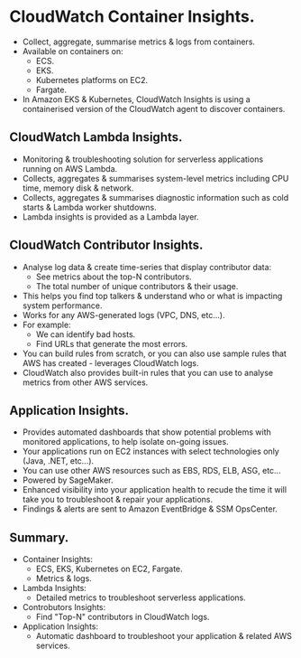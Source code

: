 # **CloudWatch Container Insights.**

* Collect, aggregate, summarise metrics & logs from containers.
* Available on containers on:
    * ECS.
    * EKS.
    * Kubernetes platforms on EC2.
    * Fargate.
* In Amazon EKS & Kubernetes, CloudWatch Insights is using a containerised version of the CloudWatch agent to discover containers.

## **CloudWatch Lambda Insights.**

* Monitoring & troubleshooting solution for serverless applications running on AWS Lambda.
* Collects, aggregates & summarises system-level metrics including CPU time, memory disk & network.
* Collects, aggregates & summarises diagnostic information such as cold starts & Lambda worker shutdowns.
* Lambda insights is provided as a Lambda layer.

## **CloudWatch Contributor Insights.**

* Analyse log data & create time-series that display contributor data:
    * See metrics about the top-N contributors.
    * The total number of unique contributors & their usage.
* This helps you find top talkers & understand who or what is impacting system performance.
* Works for any AWS-generated logs (VPC, DNS, etc...).
* For example:
    * We can identify bad hosts.
    * Find URLs that generate the most errors.
* You can build rules from scratch, or you can also use sample rules that AWS has created - leverages CloudWatch logs.
* CloudWatch also provides built-in rules that you can use to analyse metrics from other AWS services.

## **Application Insights.**

* Provides automated dashboards that show potential problems with monitored applications, to help isolate on-going issues.
* Your applications run on EC2 instances with select technologies only (Java, .NET, etc...).
* You can use other AWS resources such as EBS, RDS, ELB, ASG, etc...
* Powered by SageMaker.
* Enhanced visibility into your application health to recude the time it will take you to troubleshoot & repair your applications.
* Findings & alerts are sent to Amazon EventBridge & SSM OpsCenter.

## **Summary.**

* Container Insights:
    * ECS, EKS, Kubernetes on EC2, Fargate.
    * Metrics & logs.
* Lambda Insights:
    * Detailed metrics to troubleshoot serverless applications.
* Controbutors Insights:
    * Find "Top-N" contributors in CloudWatch logs.
* Application Insights:
    * Automatic dashboard to troubleshoot your application & related AWS services.